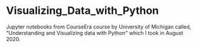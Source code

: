 # Visualizing_Data_with_Python
Jupyter notebooks from CourseEra course by University of Michigan called, "Understanding and Visualizing data with Python" which I took in August 2020.
